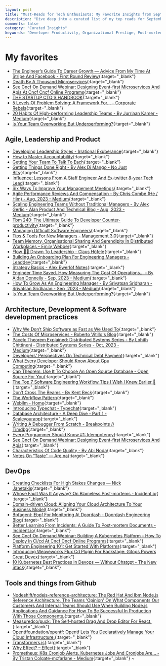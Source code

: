 ```yaml
---
layout: post
title: "Must-Reads for Tech Enthusiasts: My Favorite Insights from September 2023"
description: "Dive deep into a curated list of my top reads for September 2023. Ranging from enhancing developer productivity and effective mentorship to the intricacies of event-driven architecture and DevOps trends, this compilation is a treasure trove of knowledge for tech enthusiasts and professionals alike."
comments: false
category: "Curated Insights"
keywords: "Developer Productivity, Organizational Prestige, Post-mortem Meetings, Mentorship, Reflective Goal-setting, Adaptive Leadership, Product Management, Software Engineering Teams, Agile Leadership, Agile Release Planning, Engineering Strategy, Growth Culture, Code Reviewing, Payment Systems, Design Patterns, Event-driven Architecture, Testing in JavaScript, Site Reliability Engineering, DevOps, Cloud Trends, eBPF."
---
```

<!-- markdownlint-disable MD033 MD020 MD025-->
# My favorites<a name="favorites"></a>

- [The Engineer’s Guide To Career Growth — Advice From My Time At Stripe And Facebook - First Round Review](https://review.firstround.com/the-engineers-guide-to-career-growth-advice-from-my-time-at-stripe-and-facebook){:target="_blank"}
- [Death By A Thousand Microservices](https://renegadeotter.com/2023/09/10/death-by-a-thousand-microservices.html){:target="_blank"}
- [See Cncf On Demand Webinar: Designing Event-first Microservices And Apis At Cncf Cncf Online Programs](https://community.cncf.io/events/details/cncf-cncf-online-programs-presents-cncf-on-demand-webinar-designing-event-first-microservices-and-apis/?_hsmi=271789305&_hsenc=p2ANqtz-8SwDgsjJnkrO0JWcT1G3PZV6aG0fruK2cKHRpcPSz1iW0Ge2P0FEPFTty0IfuNdY-fKmMU3qRAoW_6sZRe0FoPtfYmQcTSsMPNvvGge0Y7e8XzKKg){:target="_blank"}
- [THE STARTUP CTO'S HANDBOOK](https://github.com/ZachGoldberg/Startup-CTO-Handbook/blob/main/StartupCTOHandbook.md#the-professional-skill-tree){:target="_blank"}
- [5 Levels Of Problem Solving: A Framework For… - Corporate Rebels](https://www.corporate-rebels.com/blog/5-levels-of-problem-solving){:target="_blank"}
- [20 Habits Of High-performing Leadership Teams - By Jurriaan Kamer - Medium](https://jurriaankamer.medium.com/20-traits-of-stellar-leadership-teams-12213d3ce8e){:target="_blank"}
- [Is Your Team Overworking But Underperforming?](https://hbr.org/2023/10/is-your-team-overworking-but-underperforming){:target="_blank"}

## Agile, Leadership and Product<a name="agile"></a>

- [Developing Leadership Styles - Irrational Exuberance](https://lethain.com/developing-leadership-styles/){:target="_blank"}
- [How to Master Accountability](https://www.linkedin.com/posts/davesuperman_how-to-master-the-art-of-accountability-activity-7108055452759797760-dD1o/){:target="_blank"}
- [Getting Your Team To Talk To Each](https://www.linkedin.com/posts/davesuperman_how-to-get-your-team-to-talk-to-each-other-activity-7118179770357440512-_WDH/){:target="_blank"}
- [Getting Things Done Right - By Alex Di Mango - No Just Bits](https://www.nojustbits.com/p/getting-things-done-right?ref=techmanagerweekly.com){:target="_blank"}
- [Influence: Lessons From A Staff Engineer And Ex-twitter 8-year Tech Lead](https://careercutler.substack.com/p/influence-lessons-from-a-staff-engineer){:target="_blank"}
- [Six Ways To Improve Your Management Meetings](https://www.dave-bailey.com/blog/management-meetings){:target="_blank"}
- [Agile Performance Reviews And Compensation - By Chris Combe (He / Him) - Aug, 2023 - Medium](https://chriscombe.com/performance-reviews-and-compensation-c5ad3711392c){:target="_blank"}
- [Scaling Engineering Teams Without Traditional Managers - By Alex Gerlic - Alan Product And Technical Blog - Aug, 2023 - Medium](https://medium.com/alan/scaling-engineering-teams-without-traditional-managers-60276bc7ef6c){:target="_blank"}
- [Tbm 240: The Ultimate Guide To Developer Counter-productivity](https://cutlefish.substack.com/p/tbm-240-the-ultimate-guide-to-developer?publication_id=24711&post_id=136675384&isFreemail=true){:target="_blank"}
- [Managing Difficult Software Engineers](https://vadimkravcenko.com/shorts/managing-bad-engineers/){:target="_blank"}
- [Tips & Tools For New Managers - Management 3.0](https://management30.com/blog/new-managers-tips/){:target="_blank"}
- [Team Memory, Organisational Sharing And Serendipity In Distributed Workplaces – Emily Webber](https://emilywebber.co.uk/team-memory-organisational-sharing-and-serendipity-in-distributed-workplaces/){:target="_blank"}
- [Flow ✍🏻 Drawn To Leadership - Claus Höfele](https://claushoefele.com/d2l/flow-optimal-human-experience){:target="_blank"}
- [Building An Onboarding Plan For Engineering Managers - Leaddev](https://leaddev.com/process/building-onboarding-plan-engineering-managers){:target="_blank"}
- [Strategy Basics - Alex Ewerlöf Notes](https://blog.alexewerlof.com/p/strategy-basics){:target="_blank"}
- [Engineer Time Saved. How Measuring The Cost Of Operations… - By Aidan Donnelly - Sep, 2023 - Medium](https://medium.com/@aidan.donnelly/engineer-time-saved-e73e23df03b){:target="_blank"}
- [How To Grow As An Engineering Manager - By Srivatsan Sridharan - Srivatsan Sridharan - Sep, 2023 - Medium](https://medium.com/srivatsan-sridharan/how-to-grow-as-an-engineering-manager-687cad0bcac7){:target="_blank"}
- [Is Your Team Overworking But Underperforming?](https://hbr.org/2023/10/is-your-team-overworking-but-underperforming){:target="_blank"}

## Architecture, Development & Software development practices <a name="development"></a>

- [Why We Don’t Ship Software as Fast as We Used To](https://every.to/p/why-we-don-t-ship-software-as-fast-as-we-used-to){:target="_blank"}
- [The Costs Of Microservices - Roberto Vitillo's Blog](https://robertovitillo.com/costs-of-microservices/){:target="_blank"}
- [Pacelc Theorem Explained: Distributed Systems Series - By Lohith Chittineni - Distributed Systems Series - Oct, 2023 - Medium](https://medium.com/distributed-systems-series/pacelc-theorem-explained-distributed-systems-series-9c509febb8f8){:target="_blank"}
- [Developers' Perspectives On Technical Debt Payment](https://newsletter.getdx.com/p/developers-on-technical-debt?publication_id=996688&post_id=137710792&isFreemail=true&r=2hhaa4){:target="_blank"}
- [What Every Developer Should Know About Gpu Computing](https://codeconfessions.substack.com/p/gpu-computing){:target="_blank"}
- [Cap Theorem: Use It To Choose An Open Source Database - Open Source For You](https://www.opensourceforu.com/2023/09/cap-theorem-use-it-to-choose-an-open-source-database/){:target="_blank"}
- [The Top 7 Software Engineering Workflow Tips I Wish I Knew Earlier 🧰](https://careercutler.substack.com/p/the-top-7-software-engineering-workflow){:target="_blank"}
- [Don’t Cross The Beams - By Kent Beck](https://tidyfirst.substack.com/p/dont-cross-the-beams){:target="_blank"}
- [The Workflow Pattern](https://blog.bittacklr.be/the-workflow-pattern.html?utm_medium){:target="_blank"}
- [Webllm - Home](https://webllm.mlc.ai/){:target="_blank"}
- [Introducing Typechat - Typechat](https://microsoft.github.io/TypeChat/blog/introducing-typechat/){:target="_blank"}
- [Database Architecture - A Deep Dive - Part 1 - Scaleyourapp](https://scaleyourapp.com/database-architecture/?utm_medium){:target="_blank"}
- [Writing A Debugger From Scratch - Breakpoints // Timdbg](https://www.timdbg.com/posts/writing-a-debugger-from-scratch-part-1/?utm_medium){:target="_blank"}
- [Every Programmer Should Know #1: Idempotency](https://www.berkansasmaz.com/every-programmer-should-know-idempotency/){:target="_blank"}
- [See Cncf On Demand Webinar: Designing Event-first Microservices And Apis](https://community.cncf.io/events/details/cncf-cncf-online-programs-presents-cncf-on-demand-webinar-designing-event-first-microservices-and-apis/?_hsmi=271789305&_hsenc=p2ANqtz-8SwDgsjJnkrO0JWcT1G3PZV6aG0fruK2cKHRpcPSz1iW0Ge2P0FEPFTty0IfuNdY-fKmMU3qRAoW_6sZRe0FoPtfYmQcTSsMPNvvGge0Y7e8XzKKg){:target="_blank"}
- [Characteristics Of Code Quality - By Abi Noda](https://newsletter.getdx.com/p/defining-code-quality?publication_id=996688&post_id=137495219&isFreemail=true&r=2hhaa4){:target="_blank"}
- [Notes On “Taste” — Are.na](https://www.are.na/blog/notes-on-taste){:target="_blank"}

## DevOps<a name="devops"></a>

- [Creating Checklists For High Stakes Changes — Nick Janetakis](https://nickjanetakis.com/blog/creating-checklists-for-high-stakes-changes){:target="_blank"}
- [Whose Fault Was It Anyway? On Blameless Post-mortems - Incident.io](https://incident.io/blog/blameless-post-mortems){​​:target="_blank"}​​​​​​​​​
- [Domain-driven Cloud: Aligning Your Cloud Architecture To Your Business Model](https://www.infoq.com/articles/domain-driven-cloud/?ref=techmanagerweekly.com){:target="_blank"}
- [Bpfagent: Ebpf For Monitoring At Doordash - Doordash Engineering Blog](https://doordash.engineering/2023/08/15/bpfagent-ebpf-for-monitoring-at-doordash/){:target="_blank"}
- [Better Learning From Incidents: A Guide To Post-mortem Documents - Incident.io](https://incident.io/blog/what-is-a-post-mortem-document){:target="_blank"}
- [See Cncf On Demand Webinar: Building A Kubernetes Platform - How To Deploy In Ci/cd At Cncf Cncf Online Programs](https://community.cncf.io/events/details/cncf-cncf-online-programs-presents-cncf-on-demand-webinar-building-a-kubernetes-platform-how-to-deploy-in-cicd/?_hsmi=271789305&_hsenc=p2ANqtz--bTsxRzTEn3cy6VSvDhbfOEwfzBEMTW01VUjyU3hrcU3Zp5BbHuEk3oZo-GU2YiDdPfKehWcbY6Bx7M-YI_CZyNOfss-9eXEThLO16b9aVXN0YlCA){:target="_blank"}
- [Platform Engineering 101: Get Started With Platforms](https://www.infracloud.io/blogs/platform-engineering-101/?_hsmi=276255511&_hsenc=p2ANqtz-_qEAu0_9jxUMjcCf9pgpX3ENkFd2wif4jLhqEtSJdJxuRY_LHCIapyCF18MPE9s5BRde_qCWO4WdgKGOlHET6Ofh5FUL0cSH0ygSguDbZKeWtDIbo){:target="_blank"}
- [Introducing Weaveworks Flux Cd Plugin For Backstage: Gitops Powers Great Devex](https://www.weave.works/blog/introducing-weaveworks-flux-cd-plugin-for-backstage-gitops-powers-great-devex?_hsmi=277324985&_hsenc=p2ANqtz-_VgrdVBetFFDMw4arkI3HcMzLOMaI-P46aTMprV5W7qnBXv6ruKL_xZYb1U6wty6LK-hPe3hxxTNkLf68y-bUNcOEvs16s0Dnf2kDnjYbRULaTr9g){:target="_blank"}
- [10 Kubernetes Best Practices In Devops — Without Chatgpt - The New Stack](https://thenewstack.io/10-kubernetes-best-practices-in-devops-without-chatgpt/?_hsmi=280065857&_hsenc=p2ANqtz--7WsR3kVE9t9gNiXOUpLi6je-qWTl-P8m8okBG_vtLgH5weqFT3oLkjq3TfnDZZnPODdnPlV3yMKjGlKYGkz8m1udlFFuEtA0OkGe0VEXRpkmek0g){:target="_blank"}

## Tools and things from Github <a name="tools"></a>

- [Nodeshift/nodejs-reference-architecture: The Red Hat And Ibm Node.js Reference Architecture. The Teams 'Opinion' On What Components Our Customers And Internal Teams Should Use When Building Node.js Applications And Guidance For How To Be Successful In Production With Those Components.](https://github.com/nodeshift/nodejs-reference-architecture){:target="_blank"}
- [Measuredco/puck: The Self-hosted Drag And Drop Editor For React.](https://github.com/measuredco/puck){:target="_blank"}
- [Opentffoundation/opentf: Opentf Lets You Declaratively Manage Your Cloud Infrastructure.](https://github.com/opentffoundation/opentf){:target="_blank"}
- [Transformers.js](https://huggingface.co/docs/transformers.js/index){:target="_blank"}
- [Why Effect? – Effect](https://effect.website/docs/why-effect){:target="_blank"}
- [Prometheus: K8s Cronjob Alerts. Kubernetes Jobs And Cronjobs Are… - By Tristan Colgate-mcfarlane - Medium](https://medium.com/@tristan_96324/prometheus-k8s-cronjob-alerts-94bee7b90511){:target="_blank"}
~
